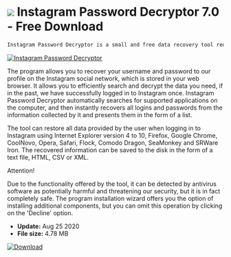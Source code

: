# ![](https://cdn.softexe.net/static/icon/e/instagram-password-decryptor-9007.png) Instagram Password Decryptor 7.0 - Free Download

```sh
Instagram Password Decryptor is a small and free data recovery tool required to log in to Instagram.
```
[![Instagram Password Decryptor](https://gallery.dpcdn.pl/imgc/Tools/55718/g_-_420x350_1.5_-_x20141128190827_0.png)](https://softexe.net/win/security-privacy/passwords/instagram-password-decryptor:aRRg.html)

The program allows you to recover your username and password to our profile on the Instagram social network, which is stored in your web browser. It allows you to efficiently search and decrypt the data you need, if in the past, we have successfully logged in to Instagram once. Instagram Password Decryptor automatically searches for supported applications on the computer, and then instantly recovers all logins and passwords from the information collected by it and presents them in the form of a list.
 
 The tool can restore all data provided by the user when logging in to Instagram using Internet Explorer version 4 to 10, Firefox, Google Chrome, CoolNovo, Opera, Safari, Flock, Comodo Dragon, SeaMonkey and SRWare Iron. The recovered information can be saved to the disk in the form of a text file, HTML, CSV or XML.
 
 Attention!
 
 Due to the functionality offered by the tool, it can be detected by antivirus software as potentially harmful and threatening our security, but it is in fact completely safe.
 The program installation wizard offers you the option of installing additional components, but you can omit this operation by clicking on the 'Decline' option.


- **Update:** Aug 25 2020
- **File size:** 4.78 MB

[![Download](https://cdn.softexe.net/static/img/download.png)](https://softexe.net/win/security-privacy/passwords/instagram-password-decryptor:aRRg.html)

